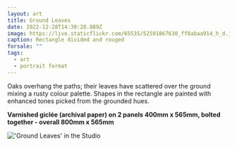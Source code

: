 ```yaml
---
layout: art
title: Ground Leaves
date: 2022-12-28T14:39:28.889Z
image: https://live.staticflickr.com/65535/52591867630_ff8abaa914_h_d.jpg
caption: Rectangle divided and rouged
forsale: ""
tags:
  - art
  - portrait format
---
```

Oaks overhang the paths; their leaves have scattered over the ground mixing a rusty colour palette. Shapes in the rectangle are painted with enhanced tones picked from the grounded hues.

**Varnished giclée (archival paper) on 2 panels 400mm x 565mm, bolted together - overall 800mm x 565mm**

!['Ground Leaves' in the Studio](https://live.staticflickr.com/65535/53317107137_11d78dc458_h_d.jpg "'Ground Leaves' in the Studio with the artist, Chris Jennings")